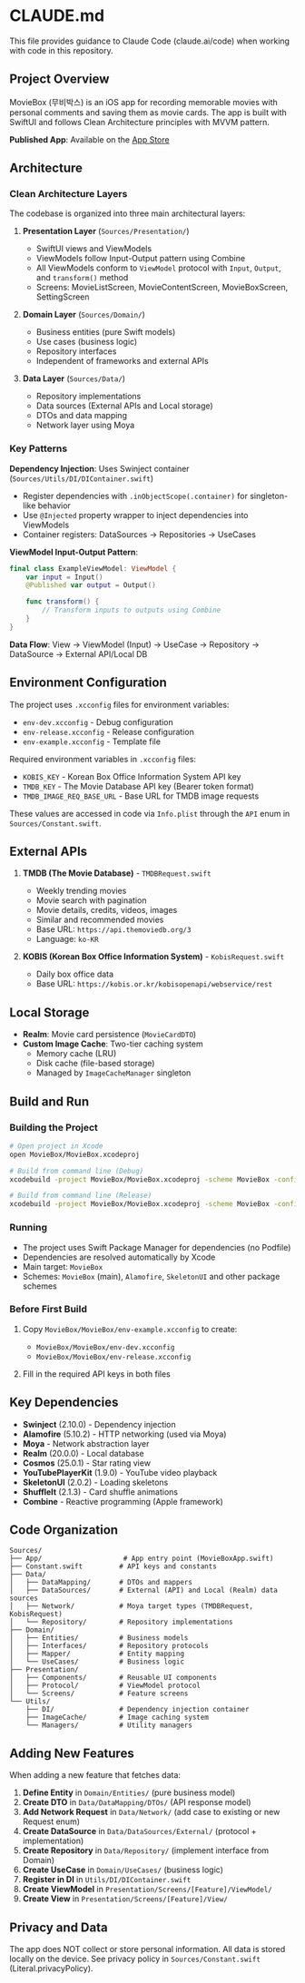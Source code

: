# CLAUDE.md

This file provides guidance to Claude Code (claude.ai/code) when working with code in this repository.

## Project Overview

MovieBox (무비박스) is an iOS app for recording memorable movies with personal comments and saving them as movie cards. The app is built with SwiftUI and follows Clean Architecture principles with MVVM pattern.

**Published App**: Available on the [App Store](https://apps.apple.com/kr/app/%EB%AC%B4%EB%B9%84%EB%B0%95%EC%8A%A4/id6711330901)

## Architecture

### Clean Architecture Layers

The codebase is organized into three main architectural layers:

1. **Presentation Layer** (`Sources/Presentation/`)
   - SwiftUI views and ViewModels
   - ViewModels follow Input-Output pattern using Combine
   - All ViewModels conform to `ViewModel` protocol with `Input`, `Output`, and `transform()` method
   - Screens: MovieListScreen, MovieContentScreen, MovieBoxScreen, SettingScreen

2. **Domain Layer** (`Sources/Domain/`)
   - Business entities (pure Swift models)
   - Use cases (business logic)
   - Repository interfaces
   - Independent of frameworks and external APIs

3. **Data Layer** (`Sources/Data/`)
   - Repository implementations
   - Data sources (External APIs and Local storage)
   - DTOs and data mapping
   - Network layer using Moya

### Key Patterns

**Dependency Injection**: Uses Swinject container (`Sources/Utils/DI/DIContainer.swift`)
- Register dependencies with `.inObjectScope(.container)` for singleton-like behavior
- Use `@Injected` property wrapper to inject dependencies into ViewModels
- Container registers: DataSources → Repositories → UseCases

**ViewModel Input-Output Pattern**:
```swift
final class ExampleViewModel: ViewModel {
    var input = Input()
    @Published var output = Output()

    func transform() {
        // Transform inputs to outputs using Combine
    }
}
```

**Data Flow**: View → ViewModel (Input) → UseCase → Repository → DataSource → External API/Local DB

## Environment Configuration

The project uses `.xcconfig` files for environment variables:

- `env-dev.xcconfig` - Debug configuration
- `env-release.xcconfig` - Release configuration
- `env-example.xcconfig` - Template file

Required environment variables in `.xcconfig` files:
- `KOBIS_KEY` - Korean Box Office Information System API key
- `TMDB_KEY` - The Movie Database API key (Bearer token format)
- `TMDB_IMAGE_REQ_BASE_URL` - Base URL for TMDB image requests

These values are accessed in code via `Info.plist` through the `API` enum in `Sources/Constant.swift`.

## External APIs

1. **TMDB (The Movie Database)** - `TMDBRequest.swift`
   - Weekly trending movies
   - Movie search with pagination
   - Movie details, credits, videos, images
   - Similar and recommended movies
   - Base URL: `https://api.themoviedb.org/3`
   - Language: `ko-KR`

2. **KOBIS (Korean Box Office Information System)** - `KobisRequest.swift`
   - Daily box office data
   - Base URL: `https://kobis.or.kr/kobisopenapi/webservice/rest`

## Local Storage

- **Realm**: Movie card persistence (`MovieCardDTO`)
- **Custom Image Cache**: Two-tier caching system
  - Memory cache (LRU)
  - Disk cache (file-based storage)
  - Managed by `ImageCacheManager` singleton

## Build and Run

### Building the Project

```bash
# Open project in Xcode
open MovieBox/MovieBox.xcodeproj

# Build from command line (Debug)
xcodebuild -project MovieBox/MovieBox.xcodeproj -scheme MovieBox -configuration Debug build

# Build from command line (Release)
xcodebuild -project MovieBox/MovieBox.xcodeproj -scheme MovieBox -configuration Release build
```

### Running

- The project uses Swift Package Manager for dependencies (no Podfile)
- Dependencies are resolved automatically by Xcode
- Main target: `MovieBox`
- Schemes: `MovieBox` (main), `Alamofire`, `SkeletonUI` and other package schemes

### Before First Build

1. Copy `MovieBox/MovieBox/env-example.xcconfig` to create:
   - `MovieBox/MovieBox/env-dev.xcconfig`
   - `MovieBox/MovieBox/env-release.xcconfig`

2. Fill in the required API keys in both files

## Key Dependencies

- **Swinject** (2.10.0) - Dependency injection
- **Alamofire** (5.10.2) - HTTP networking (used via Moya)
- **Moya** - Network abstraction layer
- **Realm** (20.0.0) - Local database
- **Cosmos** (25.0.1) - Star rating view
- **YouTubePlayerKit** (1.9.0) - YouTube video playback
- **SkeletonUI** (2.0.2) - Loading skeletons
- **ShuffleIt** (2.1.3) - Card shuffle animations
- **Combine** - Reactive programming (Apple framework)

## Code Organization

```
Sources/
├── App/                    # App entry point (MovieBoxApp.swift)
├── Constant.swift         # API keys and constants
├── Data/
│   ├── DataMapping/       # DTOs and mappers
│   ├── DataSources/       # External (API) and Local (Realm) data sources
│   ├── Network/           # Moya target types (TMDBRequest, KobisRequest)
│   └── Repository/        # Repository implementations
├── Domain/
│   ├── Entities/          # Business models
│   ├── Interfaces/        # Repository protocols
│   ├── Mapper/            # Entity mapping
│   └── UseCases/          # Business logic
├── Presentation/
│   ├── Components/        # Reusable UI components
│   ├── Protocol/          # ViewModel protocol
│   └── Screens/           # Feature screens
└── Utils/
    ├── DI/                # Dependency injection container
    ├── ImageCache/        # Image caching system
    └── Managers/          # Utility managers
```

## Adding New Features

When adding a new feature that fetches data:

1. **Define Entity** in `Domain/Entities/` (pure business model)
2. **Create DTO** in `Data/DataMapping/DTOs/` (API response model)
3. **Add Network Request** in `Data/Network/` (add case to existing or new Request enum)
4. **Create DataSource** in `Data/DataSources/External/` (protocol + implementation)
5. **Create Repository** in `Data/Repository/` (implement interface from Domain)
6. **Create UseCase** in `Domain/UseCases/` (business logic)
7. **Register in DI** in `Utils/DI/DIContainer.swift`
8. **Create ViewModel** in `Presentation/Screens/[Feature]/ViewModel/`
9. **Create View** in `Presentation/Screens/[Feature]/View/`

## Privacy and Data

The app does NOT collect or store personal information. All data is stored locally on the device. See privacy policy in `Sources/Constant.swift` (Literal.privacyPolicy).
